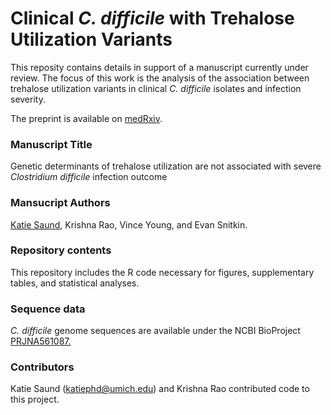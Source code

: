 # Clinical _C. difficile_ with Trehalose Utilization Variants  
This reposity contains details in support of a manuscript currently under review. The focus of this work is the analysis of the association between trehalose utilization variants in clinical _C. difficile_ isolates and infection severity. 

The preprint is available on [medRxiv](https://www.medrxiv.org/content/10.1101/19008342v1).

### Manuscript Title
Genetic determinants of trehalose utilization are not associated with severe _Clostridium difficile_ infection outcome
  
### Mansucript Authors
[Katie Saund](https://orcid.org/0000-0002-6214-6713), Krishna Rao, Vince Young, and Evan Snitkin.  

### Repository contents
This repository includes the R code necessary for figures, supplementary tables, and statistical analyses.  
  
### Sequence data  
_C. difficile_ genome sequences are available under the NCBI BioProject [PRJNA561087.](https://www.ncbi.nlm.nih.gov/bioproject/561087)   
  
### Contributors    
Katie Saund (katiephd@umich.edu) and Krishna Rao contributed code to this project.  
